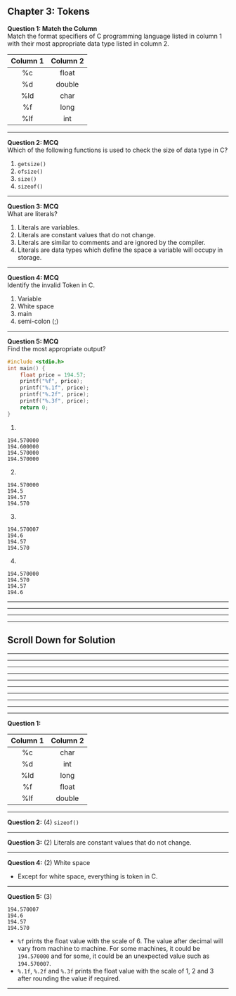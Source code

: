 ## Chapter 3: Tokens      
__Question 1: Match the Column__    
Match the format specifiers of C programming language listed in column 1 with their most appropriate data type listed in column 2. 

| Column 1 | Column 2  |
|:-------------:|:-----:|
| %c | float |
| %d      |   double |
| %ld      |    char |
| %f       |    long |
| %lf       |    int |

---- 
__Question 2: MCQ__    
Which of the following functions is used to check the size of data type in C? 
1. `getsize()` 
2. `ofsize()` 
3. `size()` 
4. `sizeof()` 

---- 
__Question 3: MCQ__     
What are literals? 
1. Literals are variables. 
2. Literals are constant values that do not change. 
3. Literals are similar to comments and are ignored by the compiler. 
4. Literals are data types which define the space a variable will occupy in storage. 

---- 
__Question 4: MCQ__     
Identify the invalid Token in C. 
1. Variable
2. White space 
3. main 
4. semi-colon (;) 
----    
__Question 5: MCQ__     
Find the most appropriate output? 
```C    
#include <stdio.h>
int main() {
    float price = 194.57;
    printf("%f", price);
    printf("%.1f", price);
    printf("%.2f", price);
    printf("%.3f", price);
    return 0;
}
``` 

1. 	
```
194.570000
194.600000
194.570000
194.570000 
```
2.
```
194.570000 
194.5 
194.57 
194.570 
```
3.
```
194.570007
194.6
194.57
194.570 
```
4.
```
194.570000
194.570
194.57
194.6 
``` 
----
----
----
----

## Scroll Down for Solution 
----
----
----
----
----
----
----
----
----
----
__Question 1:__   

| Column 1 | Column 2  |
|:-------------:|:-----:|
| %c | char |
| %d      |   int |
| %ld      |    long |
| %f       |    float |
| %lf       |    double |

---- 
__Question 2:__ (4) `sizeof()`      

----    
__Question 3:__ (2) Literals are constant values that do not change.           

----    

__Question 4:__ (2) White space                
- Except for white space, everything is token in C.     
----    

__Question 5:__ (3) 

```
194.570007
194.6
194.57
194.570 
```
- `%f` prints the float value with the scale of 6. The value after decimal will vary from machine to machine. For some machines, it could be `194.570000` and for some, it could be an unexpected value such as `194.570007`.     
- `%.1f`, `%.2f` and `%.3f` prints the float value with the scale of 1, 2 and 3 after rounding the value if required. 

----    
